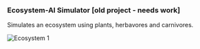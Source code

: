 ### Ecosystem-AI Simulator [old project - needs work]

Simulates an ecosystem using plants, herbavores and carnivores.

![Ecosystem 1](/images/ecosystem1.png)
